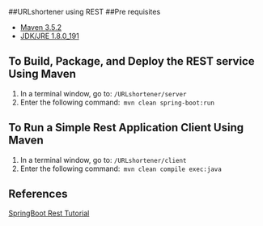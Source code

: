 ##URLshortener using REST 
##Pre requisites

- [Maven 3.5.2](https://maven.apache.org/download.cgi)
- [JDK/JRE 1.8.0_191](https://www.oracle.com/technetwork/java/javase/8u191-relnotes-5032181.html)

## To Build, Package, and Deploy the REST service Using Maven
1. In a terminal window, go to: ``` /URLshortener/server ```
2. Enter the following command:``` mvn clean spring-boot:run```

## To Run a Simple Rest Application Client Using Maven
1. In a terminal window, go to:
``` /URLshortener/client ```
2. Enter the following command:``` mvn clean compile exec:java```

## References
[SpringBoot Rest Tutorial](https://spring.io/guides/gs/rest-service/)